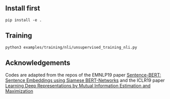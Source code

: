 ## Install first

````
pip install -e .
```` 

## Training

````
python3 examples/training/nli/unsupervised_training_nli.py
````

## Acknowledgements

Codes are adapted from the repos of the EMNLP19 paper [Sentence-BERT: Sentence Embeddings using Siamese BERT-Networks](https://github.com/UKPLab/sentence-transformers) and the ICLR19 paper [Learning Deep Representations by Mutual Information Estimation and Maximization](https://github.com/rdevon/DIM) 
